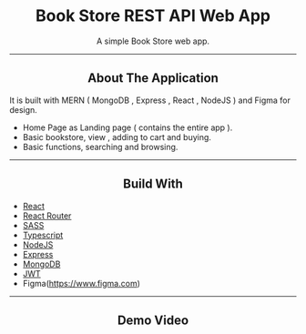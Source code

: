 <div></div>
<h1  align="center">Book Store REST API Web App</h1>

<div align="center">
  <p align="center">
    A simple Book Store web app.
  </p>
</div>
<hr>
<!-- ABOUT THE APPLICATION -->
<h2 align="center">About The Application </h2>
It is built with MERN ( MongoDB , Express , React , NodeJS ) and Figma for design.


- Home Page as Landing page ( contains the entire app ).
- Basic bookstore, view , adding to cart and buying.
- Basic functions, searching and browsing.

<hr>
<h2 align="center">Build With </h2>

-   [React](https://reactjs.org/)
-   [React Router](https://reactrouter.com/en/main)
-   [SASS](https://sass-lang.com/)
-   [Typescript](https://www.typescriptlang.org/)
-   [NodeJS](https://nodejs.org/en)
-   [Express](https://expressjs.com)
-   [MongoDB](https://www.mongodb.com)
-   [JWT](https://jwt.io)
-   Figma(https://www.figma.com)

<hr>

<h2 align="center">Demo Video</h2>

